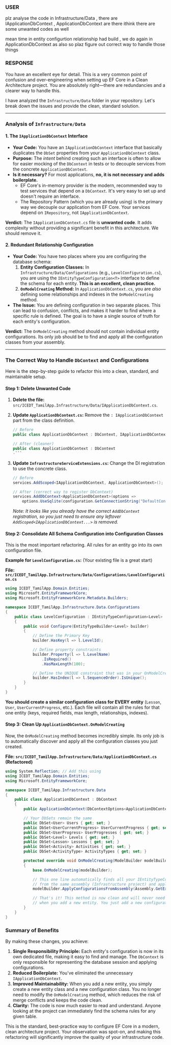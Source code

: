 ### USER
plz analyse the code  in Infrastructure/Data , there are IApplicationDbContext , ApplicationDbContext are there ithink there are some unwanted codes as well

mean time in entity configurtion relationship had build , we do again in ApplicationDbContext as also so plaz figure out correct way to handle those things

### RESPONSE
You have an excellent eye for detail. This is a very common point of confusion and over-engineering when setting up EF Core in a Clean Architecture project. You are absolutely right—there are redundancies and a clearer way to handle this.

I have analyzed the `Infrastructure/Data` folder in your repository. Let's break down the issues and provide the clean, standard solution.

---

### **Analysis of `Infrastructure/Data`**

#### **1. The `IApplicationDbContext` Interface**

*   **Your Code:** You have an `IApplicationDbContext` interface that basically duplicates the `DbSet` properties from your `ApplicationDbContext` class.
*   **Purpose:** The *intent* behind creating such an interface is often to allow for easier mocking of the `DbContext` in tests or to decouple services from the concrete `ApplicationDbContext`.
*   **Is it necessary?** For most applications, **no, it is not necessary and adds boilerplate.**
    *   EF Core's in-memory provider is the modern, recommended way to test services that depend on a `DbContext`. It's very easy to set up and doesn't require an interface.
    *   The Repository Pattern (which you are already using) is the primary way we decouple our application from EF Core. Your services depend on `IRepository`, not `IApplicationDbContext`.

**Verdict:** The `IApplicationDbContext.cs` file is **unwanted code**. It adds complexity without providing a significant benefit in this architecture. We should remove it.

#### **2. Redundant Relationship Configuration**

*   **Your Code:** You have two places where you are configuring the database schema:
    1.  **Entity Configuration Classes:** In `Infrastructure/Data/Configurations` (e.g., `LevelConfiguration.cs`), you are using the `IEntityTypeConfiguration<T>` interface to define the schema for each entity. **This is an excellent, clean practice.**
    2.  **`OnModelCreating` Method:** In `ApplicationDbContext.cs`, you are *also* defining some relationships and indexes in the `OnModelCreating` method.
*   **The Issue:** You are defining configuration in two separate places. This can lead to confusion, conflicts, and makes it harder to find where a specific rule is defined. The goal is to have a single source of truth for each entity's configuration.

**Verdict:** The `OnModelCreating` method should not contain individual entity configurations. Its only job should be to find and apply all the configuration classes from your assembly.

---

### **The Correct Way to Handle `DbContext` and Configurations**

Here is the step-by-step guide to refactor this into a clean, standard, and maintainable setup.

#### **Step 1: Delete Unwanted Code**

1.  **Delete the file:** `src/ICEDT_TamilApp.Infrastructure/Data/IApplicationDbContext.cs`.
2.  **Update `ApplicationDbContext.cs`:** Remove the `: IApplicationDbContext` part from the class definition.

    ```csharp
    // Before
    public class ApplicationDbContext : DbContext, IApplicationDbContext

    // After (cleaner)
    public class ApplicationDbContext : DbContext
    -```

3.  **Update `InfrastructureServiceExtensions.cs`:** Change the DI registration to use the concrete class.

    ```csharp
    // Before
    services.AddScoped<IApplicationDbContext, ApplicationDbContext>();

    // After (correct way to register DbContext)
    services.AddDbContext<ApplicationDbContext>(options =>
        options.UseSqlite(configuration.GetConnectionString("DefaultConnection")));
    ```
    *Note: It looks like you already have the correct `AddDbContext` registration, so you just need to ensure any leftover `AddScoped<IApplicationDbContext...>` is removed.*

#### **Step 2: Consolidate All Schema Configuration into Configuration Classes**

This is the most important refactoring. All rules for an entity go into its own configuration file.

**Example for `LevelConfiguration.cs`:**
(Your existing file is a great start)

**File: `src/ICEDT_TamilApp.Infrastructure/Data/Configurations/LevelConfiguration.cs`**
```csharp
using ICEDT_TamilApp.Domain.Entities;
using Microsoft.EntityFrameworkCore;
using Microsoft.EntityFrameworkCore.Metadata.Builders;

namespace ICEDT_TamilApp.Infrastructure.Data.Configurations
{
    public class LevelConfiguration : IEntityTypeConfiguration<Level>
    {
        public void Configure(EntityTypeBuilder<Level> builder)
        {
            // Define the Primary Key
            builder.HasKey(l => l.LevelId);

            // Define property constraints
            builder.Property(l => l.LevelName)
                .IsRequired()
                .HasMaxLength(100);

            // Define the UNIQUE constraint that was in your OnModelCreating
            builder.HasIndex(l => l.SequenceOrder).IsUnique();
        }
    }
}
```
**You should create a similar configuration class for EVERY entity** (`Lesson`, `User`, `UserCurrentProgress`, etc.). Each file will contain all the rules for that one entity (keys, required fields, max length, relationships, indexes).

#### **Step 3: Clean Up `ApplicationDbContext.OnModelCreating`**

Now, the `OnModelCreating` method becomes incredibly simple. Its only job is to automatically discover and apply all the configuration classes you just created.

**File: `src/ICEDT_TamilApp.Infrastructure/Data/ApplicationDbContext.cs` (Refactored)**
```csharp
using System.Reflection; // Add this using
using ICEDT_TamilApp.Domain.Entities;
using Microsoft.EntityFrameworkCore;

namespace ICEDT_TamilApp.Infrastructure.Data
{
    public class ApplicationDbContext : DbContext
    {
        public ApplicationDbContext(DbContextOptions<ApplicationDbContext> options) : base(options) { }

        // Your DbSets remain the same
        public DbSet<User> Users { get; set; }
        public DbSet<UserCurrentProgress> UserCurrentProgress { get; set; }
        public DbSet<UserProgress> UserProgresses { get; set; }
        public DbSet<Level> Levels { get; set; }
        public DbSet<Lesson> Lessons { get; set; }
        public DbSet<Activity> Activities { get; set; }
        public DbSet<ActivityType> ActivityTypes { get; set; }

        protected override void OnModelCreating(ModelBuilder modelBuilder)
        {
            base.OnModelCreating(modelBuilder);

            // This one line automatically finds all your IEntityTypeConfiguration classes
            // from the same assembly (Infrastructure project) and applies them.
            modelBuilder.ApplyConfigurationsFromAssembly(Assembly.GetExecutingAssembly());

            // That's it! This method is now clean and will never need to be changed
            // when you add a new entity. You just add a new configuration file.
        }
    }
}
```

### **Summary of Benefits**

By making these changes, you achieve:

1.  **Single Responsibility Principle:** Each entity's configuration is now in its own dedicated file, making it easy to find and manage. The `DbContext` is only responsible for representing the database session and applying configurations.
2.  **Reduced Boilerplate:** You've eliminated the unnecessary `IApplicationDbContext`.
3.  **Improved Maintainability:** When you add a new entity, you simply create a new entity class and a new configuration class. You no longer need to modify the `OnModelCreating` method, which reduces the risk of merge conflicts and keeps the code clean.
4.  **Clarity:** The code is now much easier to read and understand. Anyone looking at the project can immediately find the schema rules for any given table.

This is the standard, best-practice way to configure EF Core in a modern, clean architecture project. Your observation was spot-on, and making this refactoring will significantly improve the quality of your infrastructure code.
